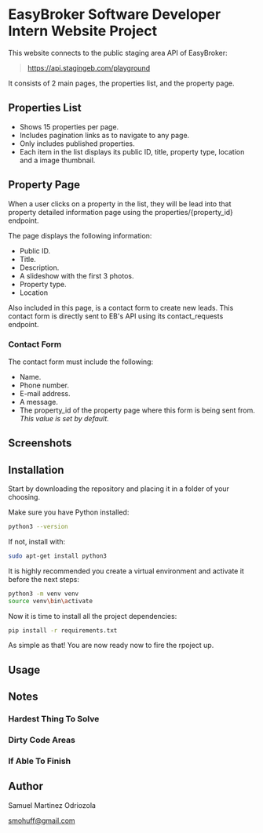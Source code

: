 # EasyBroker Software Developer Intern Website Project

This website connects to the public staging area API of EasyBroker:

> https://api.stagingeb.com/playground

It consists of 2 main pages, the properties list, and the property page.

## Properties List

- Shows 15 properties per page.
- Includes pagination links as to navigate to any page.
- Only includes published properties.
- Each item in the list displays its public ID, title, property type, location and a image thumbnail.

## Property Page

When a user clicks on a property in the list, they will be lead into that property detailed information page using the properties/{property_id} endpoint.

The page displays the following information:

- Public ID.
- Title.
- Description.
- A slideshow with the first 3 photos.
- Property type.
- Location

Also included in this page, is a contact form to create new leads. This contact form is directly sent to EB's API using its contact_requests endpoint.

### Contact Form

The contact form must include the following:

- Name.
- Phone number.
- E-mail address.
- A message.
- The property_id of the property page where this form is being sent from. *This value is set by default.*

## Screenshots



## Installation

Start by downloading the repository and placing it in a folder of your choosing.

Make sure you have Python installed:

```bash
python3 --version
```

If not, install with:

```bash
sudo apt-get install python3
```

It is highly recommended you create a virtual environment and activate it before the next steps:

```bash
python3 -m venv venv
source venv\bin\activate
```
Now it is time to install all the project dependencies:

```bash
pip install -r requirements.txt
```

As simple as that! You are now ready now to fire the rpoject up.

## Usage



## Notes



### Hardest Thing To Solve



### Dirty Code Areas



### If Able To Finish



## Author

Samuel Martinez Odriozola

smohuff@gmail.com